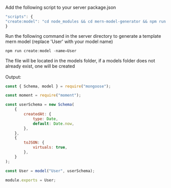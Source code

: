 Add the following script to your server package.json

```javascript
"scripts": {
"create:model": "cd node_modules && cd mern-model-generator && npm run create:model"
}
```

Run the following command in the server directory to generate a template mern model (replace 'User' with your model name)

```javascript
npm run create:model -name=User
```

The file will be located in the models folder, if a models folder does not already exist, one will be created
<br>
<br>
Output:

```javascript
const { Schema, model } = require("mongoose");

const moment = require("moment");

const userSchema = new Schema(
	{
		createdAt: {
			type: Date,
			default: Date.now,
		},
	},
	{
		toJSON: {
			virtuals: true,
		},
	}
);

const User = model("User", userSchema);

module.exports = User;
```
